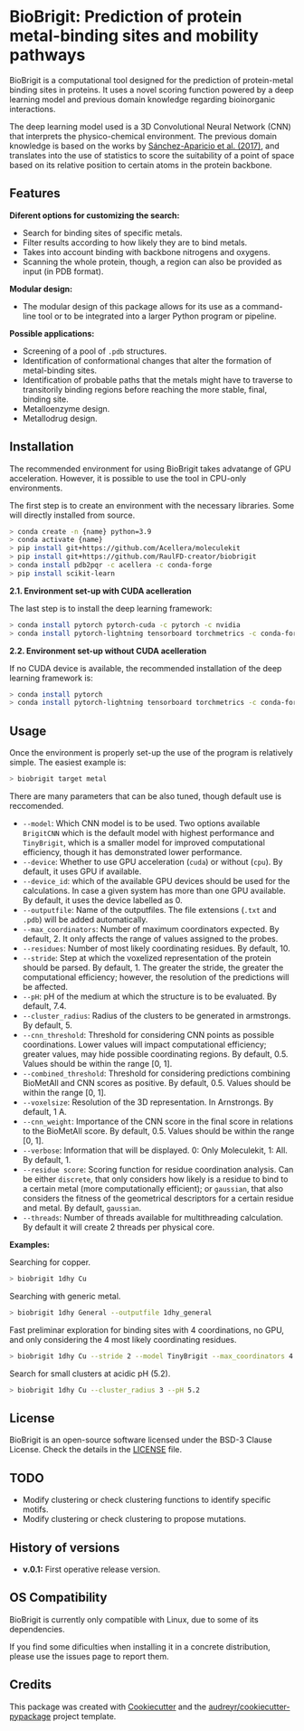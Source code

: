 BioBrigit: Prediction of protein metal-binding sites and mobility pathways
===============

BioBrigit is a computational tool designed for the prediction of protein-metal
binding sites in proteins. It uses a novel scoring function powered by
a deep learning model and previous domain knowledge regarding bioinorganic
interactions.

The deep learning model used is a 3D Convolutional Neural Network (CNN) that
interprets the physico-chemical environment. The previous domain knowledge is 
based on the works by [Sánchez-Aparicio et al. (2017)](https://chemrxiv.org/engage/chemrxiv/article-details/60c74de1469df46a86f44378), and translates into the 
use of statistics to score the suitability of a point of space based on its 
relative position to certain atoms in the protein backbone.

Features
--------
**Diferent options for customizing the search:**

* Search for binding sites of specific metals.
* Filter results according to how likely they are to bind metals.
* Takes into account binding with backbone nitrogens and oxygens.
* Scanning the whole protein, though, a region can also be provided as input (in PDB format).

**Modular design:**

* The modular design of this package allows for its use as a command-line tool or to be integrated into a larger Python program or pipeline.

**Possible applications:**

* Screening of a pool of `.pdb` structures.
* Identification of conformational changes that alter the formation of metal-binding sites.
* Identification of probable paths that the metals might have to traverse to transitorily binding regions before reaching the more stable, final, binding site.
* Metalloenzyme design.
* Metallodrug design.

Installation
------------
The recommended environment for using BioBrigit takes advatange of GPU acceleration. However, it is possible to use the tool in CPU-only environments.

The first step is to create an environment with the necessary libraries. Some will directly installed from source.

```bash
> conda create -n {name} python=3.9
> conda activate {name}
> pip install git+https://github.com/Acellera/moleculekit
> pip install git+https://github.com/RaulFD-creator/biobrigit
> conda install pdb2pqr -c acellera -c conda-forge
> pip install scikit-learn
```

**2.1. Environment set-up with CUDA acelleration**

The last step is to install the deep learning framework:

```bash
> conda install pytorch pytorch-cuda -c pytorch -c nvidia
> conda install pytorch-lightning tensorboard torchmetrics -c conda-forge
```

**2.2. Environment set-up without CUDA acelleration**

If no CUDA device is available, the recommended installation of the deep learning framework is:

```bash
> conda install pytorch
> conda install pytorch-lightning tensorboard torchmetrics -c conda-forge
```

Usage
-----
Once the environment is properly set-up the use of the program is relatively simple. The easiest example is:

```bash
> biobrigit target metal
```

There are many parameters that can be also tuned, though default use is reccomended.

* `--model`: Which CNN model is to be used. Two options available `BrigitCNN` which is the default model with highest performance and `TinyBrigit`, which is a smaller model for improved computational efficiency, though it has demonstrated lower performance.
* `--device`: Whether to use GPU acceleration (`cuda`) or without (`cpu`). By default, it uses GPU if available.
* `--device_id`: which of the available GPU devices should be used for the calculations. In case a given system has more than one GPU available. By default, it uses the device labelled as 0.
* `--outputfile`: Name of the outputfiles. The file extensions (`.txt` and `.pdb`) will be added automatically.
* `--max_coordinators`: Number of maximum coordinators expected. By default, 2. It only affects the range of values assigned to the probes.
* `--residues`: Number of most likely coordinating residues. By default, 10.
* `--stride`: Step at which the voxelized representation of the protein should be parsed. By default, 1. The greater the stride, the greater the computational efficiency; however, the resolution of the predictions will be affected.
* `--pH`: pH of the medium at which the structure is to be evaluated. By default, 7.4.
* `--cluster_radius`: Radius of the clusters to be generated in armstrongs. By default, 5.
* `--cnn_threshold`: Threshold for considering CNN points as possible coordinations. Lower values will impact computational efficiency; greater values, may hide possible coordinating regions. By default, 0.5. Values should be within the range [0, 1].
* `--combined_threshold`: Threshold for considering predictions combining BioMetAll and CNN scores as positive. By default, 0.5. Values should be within the range [0, 1].
* `--voxelsize`: Resolution of the 3D representation. In Arnstrongs. By default, 1 A.
* `--cnn_weight`: Importance of the CNN score in the final score in relations to the BioMetAll score. By default, 0.5. Values should be within the range [0, 1].
* `--verbose`: Information that will be displayed. 0: Only Moleculekit, 1: All. By default, 1.
* `--residue score`: Scoring function for residue coordination analysis. Can be either `discrete`, that only considers how likely is a residue to bind to a certain metal (more computationally efficient); or `gaussian`, that also considers the fitness of the geometrical descriptors for a certain residue and metal. By default, `gaussian`.
* `--threads`: Number of threads available for multithreading calculation. By default it will create 2 threads per physical core.

**Examples:**

Searching for copper.

```bash
> biobrigit 1dhy Cu
```

Searching with generic metal.

```bash
> biobrigit 1dhy General --outputfile 1dhy_general
````

Fast preliminar exploration for binding sites with 4 coordinations, no GPU, and only considering the 4 most likely coordinating residues.

```bash
> biobrigit 1dhy Cu --stride 2 --model TinyBrigit --max_coordinators 4 --device cpu --residues 4
```

Search for small clusters at acidic pH (5.2).

```bash
> biobrigit 1dhy Cu --cluster_radius 3 --pH 5.2
```

License
-------
BioBrigit is an open-source software licensed under the BSD-3 Clause License. Check the details in the [LICENSE](https://github.com/raulfd-creator/biobrigit/blob/master/LICENSE) file.

TODO
----

* Modify clustering or check clustering functions to identify specific motifs.
* Modify clustering or check clustering to propose mutations.

History of versions
-------------------
* **v.0.1:** First operative release version.

OS Compatibility
----------------
BioBrigit is currently only compatible with Linux, due to some of its dependencies.

If you find some dificulties when installing it in a concrete distribution, please use the issues page to report them.


Credits
-------

This package was created with [Cookiecutter](https://github.com/audreyr/cookiecutter) and the [audreyr/cookiecutter-pypackage](https://github.com/audreyr/cookiecutter-pypackage) project template.
